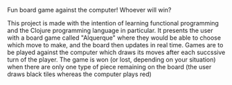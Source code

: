 
Fun board game against the computer! Whoever will win?

This project is made with the intention of learning functional programming and the Clojure programming language in particular. It presents the user with a board game called "Alquerque" where they would be able to choose which move to make, and the board then updates in real time. Games are to be played against the computer which draws its moves after each succssive turn of the player. The game is won (or lost, depending on your situation) when there are only one type of piece remaining on the board (the user draws black tiles whereas the computer plays red)
